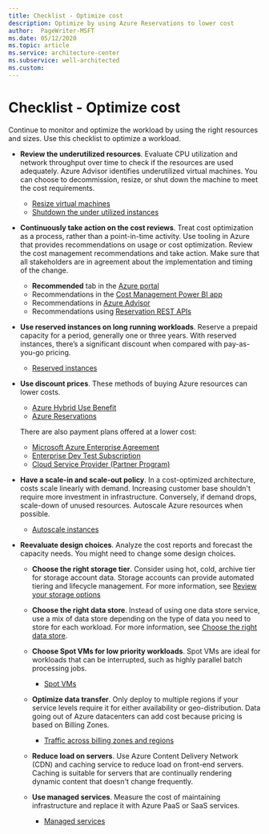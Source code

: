 ```yaml
---
title: Checklist - Optimize cost
description: Optimize by using Azure Reservations to lower cost
author:  PageWriter-MSFT
ms.date: 05/12/2020
ms.topic: article
ms.service: architecture-center
ms.subservice: well-architected
ms.custom: 
---
```


# Checklist - Optimize cost

Continue to monitor and optimize the workload by using the right resources and sizes. Use this checklist to optimize a workload.

- **Review the underutilized resources**. Evaluate CPU utilization and network throughput over time to check if the resources are used adequately. Azure Advisor identifies underutilized virtual machines. You can choose to decommission, resize, or shut down the machine to meet the cost requirements. 
    - [Resize virtual machines](./optimize-vm.md#resize-virtual-machines)
    - [Shutdown the under utilized instances](./optimize-vm.md#shut-down-the-under-utilized-instances)

- **Continuously take action on the cost reviews**. Treat cost optimization as a process, rather than a point-in-time activity.  Use tooling in Azure that provides recommendations on usage or cost optimization. Review the cost management recommendations and take action. Make sure that all stakeholders are in agreement about the implementation and timing of the change.
    - **Recommended** tab in the [Azure portal](https://portal.azure.com/#blade/Microsoft_Azure_Reservations/CreateBlade/referrer/docs)
    - Recommendations in the [Cost Management Power BI app](https://appsource.microsoft.com/product/power-bi/costmanagement.azurecostmanagementapp)
    - Recommendations in [Azure Advisor](https://portal.azure.com/#blade/Microsoft_Azure_Expert/AdvisorMenuBlade/overview)
    - Recommendations using [Reservation REST APIs](/rest/api/consumption/reservationrecommendations/list)

- **Use reserved instances on long running workloads**. Reserve a prepaid capacity for a period, generally one or three years. With reserved instances, there’s a significant discount when compared with pay-as-you-go pricing.
    - [Reserved instances](./optimize-reserved.md)

- **Use discount prices**. These methods of buying Azure resources can lower costs. 
    - [Azure Hybrid Use Benefit](https://azure.microsoft.com/pricing/hybrid-benefit)
    - [Azure Reservations](https://azure.microsoft.com/reservations)

    There are also payment plans offered at a lower cost:

    - [Microsoft Azure Enterprise Agreement](/azure/cost-management-billing/manage/ea-portal-get-started)
    - [Enterprise Dev Test Subscription](https://azure.microsoft.com/offers/ms-azr-0148p/)
    - [Cloud Service Provider (Partner Program)](https://partner.microsoft.com/membership/cloud-solution-provider)


- **Have a scale-in and scale-out policy**. In a cost-optimized architecture, costs scale linearly with demand. Increasing customer base shouldn't require more investment in infrastructure. Conversely, if demand drops, scale-down of unused resources. Autoscale Azure resources when possible.
    - [Autoscale instances](./optimize-autoscale.md)

- **Reevaluate design choices**. Analyze the cost reports and forecast the capacity needs. You might need to change some design choices.
    - **Choose the right storage tier**. Consider using hot, cold, archive tier for storage account data. Storage accounts can provide automated tiering and lifecycle management. For more information, see [Review your storage options](/azure/cloud-adoption-framework/ready/considerations/storage-options)

    - **Choose the right data store**. Instead of using one data store service, use a mix of data store depending on the type of data you need to store for each workload. For more information, see [Choose the right data store](../../guide/technology-choices/data-store-overview.md).

    - **Choose Spot VMs for low priority workloads**. Spot VMs are ideal for workloads that can be interrupted, such as highly parallel batch processing jobs.
        - [Spot VMs](./optimize-vm.md#spot-vms)

    - **Optimize data transfer**. Only deploy to multiple regions if your service levels require it for either availability or geo-distribution. Data going out of Azure datacenters can add cost because pricing is based on Billing Zones.
        - [Traffic across billing zones and regions](./design-regions.md#traffic-across-billing-zones-and-regions)

    - **Reduce load on servers**. Use Azure Content Delivery Network (CDN) and caching service to reduce load on front-end servers. Caching is suitable for servers that are continually rendering dynamic content that doesn't change frequently. 

    - **Use managed services**. Measure the cost of maintaining infrastructure and replace it with Azure PaaS or SaaS services.
        - [Managed services](./design-paas.md)